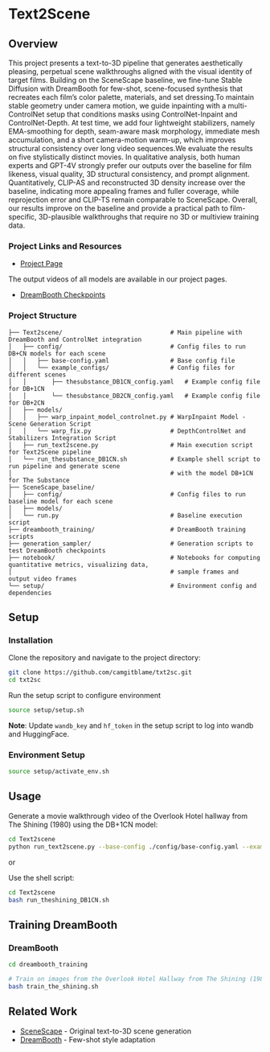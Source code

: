 # Text2Scene

## Overview

This project presents a text-to-3D pipeline that generates aesthetically pleasing, perpetual scene walkthroughs aligned with the visual identity of target films. Building on the SceneScape baseline, we fine-tune Stable Diffusion with DreamBooth for few-shot, scene-focused synthesis that recreates each film’s color palette, materials, and set dressing.To maintain stable geometry under camera motion, we guide inpainting with a multi-ControlNet setup that conditions masks using ControlNet-Inpaint and ControlNet-Depth. At test time, we add four lightweight stabilizers, namely EMA-smoothing for depth, seam-aware mask morphology, immediate mesh accumulation, and a short camera-motion warm-up, which improves structural consistency over long video sequences.We evaluate the results on five stylistically distinct movies. In qualitative analysis, both human experts and GPT-4V strongly prefer our outputs over the baseline for film likeness, visual quality, 3D structural consistency, and prompt alignment. Quantitatively, CLIP-AS and reconstructed 3D density increase over the baseline, indicating more appealing frames and fuller coverage, while reprojection error and CLIP-TS remain comparable to SceneScape. Overall, our results improve on the baseline and provide a practical path to film-specific, 3D-plausible walkthroughs that require no 3D or multiview training data.

### Project Links and Resources

- [Project Page](https://text2scene.vercel.app/) 

The output videos of all models are available in our project pages. 

- [DreamBooth Checkpoints](https://huggingface.co/camgitblame) 


### Project Structure

```
├── Text2scene/                              # Main pipeline with DreamBooth and ControlNet integration
│   ├── config/                              # Config files to run DB+CN models for each scene
│   │   ├── base-config.yaml                 # Base config file
│   │   └── example_configs/                 # Config files for different scenes
│   │       ├── thesubstance_DB1CN_config.yaml   # Example config file for DB+1CN 
│   │       └── thesubstance_DB2CN_config.yaml   # Example config file for DB+2CN
│   ├── models/                              
│   │   ├── warp_inpaint_model_controlnet.py # WarpInpaint Model - Scene Generation Script
│   │   └── warp_fix.py                      # DepthControlNet and Stabilizers Integration Script       
│   ├── run_text2scene.py                    # Main execution script for Text2Scene pipeline
│   └── run_thesubstance_DB1CN.sh            # Example shell script to run pipeline and generate scene 
│                                            # with the model DB+1CN for The Substance
├── SceneScape_baseline/                     
│   ├── config/                              # Config files to run baseline model for each scene
│   ├── models/                              
│   └── run.py                               # Baseline execution script
├── dreambooth_training/                     # DreamBooth training scripts 
├── generation_sampler/                      # Generation scripts to test DreamBooth checkpoints
├── notebook/                                # Notebooks for computing quantitative metrics, visualizing data, 
│                                            # sample frames and output video frames 
└── setup/                                   # Environment config and dependencies
```



## Setup

### Installation

Clone the repository and navigate to the project directory:

```bash
git clone https://github.com/camgitblame/txt2sc.git
cd txt2sc
```

Run the setup script to configure environment

```bash
source setup/setup.sh
```

**Note**: Update `wandb_key` and `hf_token` in the setup script to log into wandb and HuggingFace.

### Environment Setup

```bash
source setup/activate_env.sh
```

## Usage

Generate a movie walkthrough video of the Overlook Hotel hallway from The Shining (1980) using the DB+1CN model:

```bash
cd Text2scene
python run_text2scene.py --base-config ./config/base-config.yaml --example_config ./config/example_configs/thesubstance_DB1CN_config.yaml
```
or 

Use the shell script:
```bash
cd Text2scene
bash run_theshining_DB1CN.sh
```


## Training DreamBooth

### DreamBooth 

```bash
cd dreambooth_training

# Train on images from the Overlook Hotel Hallway from The Shining (1980)
bash train_the_shining.sh
```



## Related Work

- [SceneScape](https://arxiv.org/abs/2302.01133) - Original text-to-3D scene generation
- [DreamBooth](https://arxiv.org/abs/2208.12242) - Few-shot style adaptation


